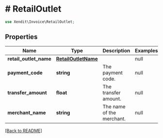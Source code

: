 # # RetailOutlet


```php
use Xendit\Invoice\RetailOutlet;
```
## Properties

| Name | Type | Description | Examples | Notes |
| ------------ | ------------- | ------------- | ------------- | -------------|
| **retail_outlet_name** | [**RetailOutletName**](RetailOutletName.md) |  | null |  |
| **payment_code** | **string** | The payment code. | null |  [optional] |
| **transfer_amount** | **float** | The transfer amount. | null |  [optional] |
| **merchant_name** | **string** | The name of the merchant. | null |  [optional] |


[[Back to README]](../../README.md)
